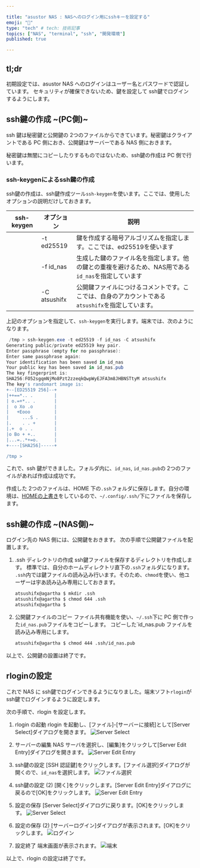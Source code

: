 ```yaml
---

title: "asustor NAS : NASへのログイン用にsshキーを設定する"
emoji: "🍆"
type: "tech" # tech: 技術記事
topics: ["NAS", "terminal", "ssh", "開発環境"]
published: true

---
```


## tl;dr

初期設定では、asustor NAS へのログインはユーザー名とパスワードで認証しています。
セキュリティが確保できないため、鍵を設定して ssh鍵でログインするようにします。

## ssh鍵の作成 ~(PC側)~

ssh 鍵は秘密鍵と公開鍵の 2つのファイルからできています。秘密鍵はクライアントである PC 側におき、公開鍵はサーバーである NAS 側におきます。

秘密鍵は無闇にコピーしたりするものではないため、ssh鍵の作成は PC 側で行います。

### ssh-keygenによるssh鍵の作成

ssh鍵の作成は、ssh鍵作成ツール`ssh-keygen`を使います。ここでは、使用したオプションの説明だけしておきます。

| ssh-keygen | オプション   | 説明                                                         |
| ---------- | ------------ | ------------------------------------------------------------ |
|            | -t ed25519   | 鍵を作成する暗号アルゴリズムを指定します。ここでは、ed25519を使います |
|            | -f id_nas    | 生成した鍵のファイル名を指定します。他の鍵との重複を避けるため、NAS用である`id_nas`を指定しています |
|            | -C atsushifx | 公開鍵ファイルにつけるコメントです。ここでは、自身のアカウントである`atsushifx`を指定しています。 |

上記のオプションを指定して、`ssh-keygen`を実行します。端末では、次のようになります。

``` powershell
 /tmp > ssh-keygen.exe -t ed25519 -f id_nas -C atsushifx
Generating public/private ed25519 key pair.
Enter passphrase (empty for no passphrase):
Enter same passphrase again:
Your identification has been saved in id_nas
Your public key has been saved in id_nas.pub
The key fingerprint is:
SHA256:FO52sgqmNjMo8Pzt2zzeqkQwpWyEJFA3m8JHBNSTtyM atsushifx
The key's randomart image is:
+--[ED25519 256]--+
|++==*.. .        |
| o.=+*.. .       |
|  o Xo .o        |
|   +Eooo         |
|     ...S .      |
|.    . . +       |
|.+  o . .        |
|o Bo + +..       |
|...=..*+=o.      |
+----[SHA256]-----+

/tmp >
```

これで、ssh 鍵ができました。フォルダ内に、`id_nas`, `id_nas.pub`の 2つのファイルがあれば作成は成功です。

作成した 2つのファイルは、HOME 下の`.ssh`フォルダに保存します。自分の環境は、[HOMEの上書き](winhack-setup-myhome)をしているので、`~/.config/.ssh/`下にファイルを保存します。

## ssh鍵の作成 ~(NAS側)~

ログイン先の NAS 側には、公開鍵をおきます。
次の手順で公開鍵ファイルを配置します。

1. .ssh ディレクトリの作成
  ssh鍵ファイルを保存するディレクトリを作成します。
  標準では、自分のホームディレクトリ直下の`.ssh`フォルダになります。
  `.ssh`内では鍵ファイルの読み込み行います。そのため、`chmod`を使い、他ユーザーは宇あ読み込み専用にしておきます。

   ``` bash
   atsushifx@agartha $ mkdir .ssh
   atsushifx@agartha $ chmod 644 .ssh
   atsushifx@agartha $ 
   ```

2. 公開鍵ファイルのコピー
  ファイル共有機能を使い、`~/.ssh`下に PC 側で作った`id_nas.pub`ファイルをコピーします。
  コピーした`id_nas.pub ファイルを読み込み専用にします。

   ```bash
   atsushifx@agartha $ chmod 444 .ssh/id_nas.pub
   
   ```

以上で、公開鍵の設置は終了です。

## rloginの設定

これで NAS に ssh鍵でログインできるようになりました。端末ソフト`rlogin`が ssh鍵でログインするように設定します。

次の手順で、rlogin を設定します。

1. rlogin の起動
   rlogin を起動し、[ファイル]-[サーバーに接続]として[Server Select]ダイアログを開きます。
   ![Server Select](https://i.imgur.com/ritfqWx.jpg)

2. サーバーの編集
   NAS サーバを選択し、[編集]をクリックして[Server Edit Entry]ダイアログを開きます。
   ![Server Edit Entry](https://i.imgur.com/cm76shE.jpg)

3. ssh鍵の設定
  [SSH 認証鍵]をクリックします。[ファイル選択]ダイアログが開くので、`id_nas`を選択します。
   ![ファイル選択](https://i.imgur.com/sW6LQei.jpg)

4. ssh鍵の設定 (2)
  [開く]をクリックします。[Server Edit Entry]ダイアログに戻るので[OK]をクリックします。
   ![Server Edit Entry](https://i.imgur.com/cm76shE.jpg)

5. 設定の保存
  [Server Select]ダイアログに戻ります。[OK]をクリックします。
   ![Server Select](https://i.imgur.com/ritfqWx.jpg)

6. 設定の保存 (2)
  [サーバーログイン]ダイアログが表示されます。[OK]をクリックします。
   ![ログイン](https://i.imgur.com/JgPSRKd.jpg)

7. 設定終了
   端末画面が表示されます。
   ![端末](https://i.imgur.com/H42JOGZ.jpg)

以上で、rlogin の設定は終了です。

